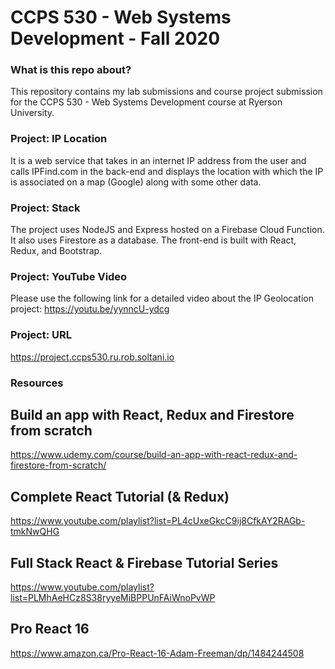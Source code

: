 # CCPS 530 - Web Systems Development - Fall 2020

### What is this repo about?
This repository contains my lab submissions and course project submission for the CCPS 530 - Web Systems Development course at Ryerson University.

### Project: IP Location
It is a web service that takes in an internet IP address from the user and calls IPFind.com in the back-end and displays the location with which the IP is associated  on a map (Google) along with some other data.

### Project: Stack
The project uses NodeJS and Express hosted on a Firebase Cloud Function. It also uses Firestore as a database. The front-end is built with React, Redux, and Bootstrap.

### Project: YouTube Video
Please use the following link for a detailed video about the IP Geolocation project: https://youtu.be/yynncU-ydcg


### Project: URL
https://project.ccps530.ru.rob.soltani.io



### Resources
## Build an app with React, Redux and Firestore from scratch
https://www.udemy.com/course/build-an-app-with-react-redux-and-firestore-from-scratch/

## Complete React Tutorial (& Redux)
https://www.youtube.com/playlist?list=PL4cUxeGkcC9ij8CfkAY2RAGb-tmkNwQHG

## Full Stack React & Firebase Tutorial Series
https://www.youtube.com/playlist?list=PLMhAeHCz8S38ryyeMiBPPUnFAiWnoPvWP

## Pro React 16
https://www.amazon.ca/Pro-React-16-Adam-Freeman/dp/1484244508
